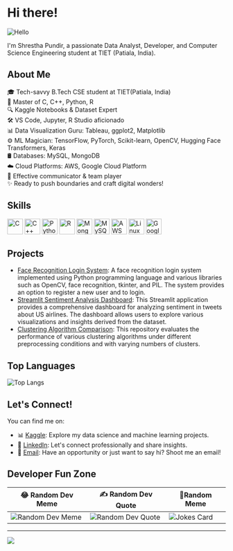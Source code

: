 # Hi there! 

![Hello](https://user-images.githubusercontent.com/18350557/176309783-0785949b-9127-417c-8b55-ab5a4333674e.gif)

I'm Shrestha Pundir, a passionate Data Analyst, Developer, and Computer Science Engineering student at TIET (Patiala, India).

## About Me

🎓 Tech-savvy B.Tech CSE student at TIET(Patiala, India)   
🌟 Master of C, C++, Python, R   
🔍 Kaggle Notebooks & Dataset Expert  
🛠️ VS Code, Jupyter, R Studio aficionado  
📊 Data Visualization Guru: Tableau, ggplot2, Matplotlib  
⚙️ ML Magician: TensorFlow, PyTorch, Scikit-learn, OpenCV, Hugging Face Transformers, Keras  
🛢️ Databases: MySQL, MongoDB  
☁️ Cloud Platforms: AWS, Google Cloud Platform  
💬 Effective communicator & team player  
✨ Ready to push boundaries and craft digital wonders! 

## Skills

<p align="left">
  <img src="https://raw.githubusercontent.com/danielcranney/readme-generator/main/public/icons/skills/c-colored.svg" width="36" height="36" alt="C" />
  <img src="https://raw.githubusercontent.com/danielcranney/readme-generator/main/public/icons/skills/cplusplus-colored.svg" width="36" height="36" alt="C++" />
  <img src="https://raw.githubusercontent.com/danielcranney/readme-generator/main/public/icons/skills/python-colored.svg" width="36" height="36" alt="Python" />
  <img src="https://raw.githubusercontent.com/danielcranney/readme-generator/main/public/icons/skills/rlang-colored.svg" width="36" height="36" alt="R" />
  <img src="https://raw.githubusercontent.com/danielcranney/readme-generator/main/public/icons/skills/mongodb-colored.svg" width="36" height="36" alt="MongoDB" />
  <img src="https://raw.githubusercontent.com/danielcranney/readme-generator/main/public/icons/skills/mysql-colored.svg" width="36" height="36" alt="MySQL" />
  <img src="https://raw.githubusercontent.com/danielcranney/readme-generator/main/public/icons/skills/aws-colored.svg" width="36" height="36" alt="AWS" />
  <img src="https://raw.githubusercontent.com/danielcranney/readme-generator/main/public/icons/skills/linux-colored.svg" width="36" height="36" alt="Linux" />
  <img src="https://raw.githubusercontent.com/danielcranney/readme-generator/main/public/icons/skills/googlecloud-colored.svg" width="36" height="36" alt="Google Cloud" />
</p>

## Projects

- [Face Recognition Login System](https://github.com/NEMERO21/Face-Recognition-Login-System): A face recognition login system implemented using Python programming language and various libraries such as OpenCV, face recognition, tkinter, and PIL. The system provides an option to register a new user and to login.
- [Streamlit Sentiment Analysis Dashboard](https://github.com/NEMERO21/US-Airlines-Tweets-Sentiment-Analysis): This Streamlit application provides a comprehensive dashboard for analyzing sentiment in tweets about US airlines. The dashboard allows users to explore various visualizations and insights derived from the dataset.
- [Clustering Algorithm Comparison](https://github.com/NEMERO21/Clustering-using-Pycaret): This repository evaluates the performance of various clustering algorithms under different preprocessing conditions and with varying numbers of clusters.

## Top Languages

![Top Langs](https://github-readme-stats.vercel.app/api/top-langs/?username=NEMERO21&layout=compact&theme=radical)

## Let's Connect!

You can find me on:

- 📊 [Kaggle](http://www.kaggle.com/shresthapundir): Explore my data science and machine learning projects.
- 💼 [LinkedIn](https://www.linkedin.com/in/shrestha-pundir-b97712242/): Let's connect professionally and share insights.
- 📧 [Email](mailto:work.shrestha.pundir@gmail.com): Have an opportunity or just want to say hi? Shoot me an email!

## Developer Fun Zone

|   😂 Random Dev Meme                        |   ✍️ Random Dev Quote                        |👻Random Meme
|--------------------------------------------|----------------------------------------------|----------------------------------------------|
| ![Random Dev Meme](https://randommeme-five.vercel.app/) | ![Random Dev Quote](https://quotes-github-readme.vercel.app/api?type=vertical&theme=radical) |![Jokes Card](https://readme-jokes.vercel.app/api)|

---

[![](https://visitcount.itsvg.in/api?id=garghardik03&icon=1&color=10)](https://visitcount.itsvg.in)

<!-- Proudly created with GPRM ( https://gprm.itsvg.in ) -->






